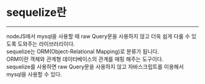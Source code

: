
# sequelize란 
---
nodeJS에서 mysql을 사용할 때 raw Query문을 사용하지 않고 더욱 쉽게 다룰 수 있도록 도와주는 라이브러리이다.\
sequelize는 ORM(Object-Relational Mapping)로 분류가 됩니다.\
ORM이란 객체와 관계형 데이터베이스의 관계를 매핑 해주는 도구이다.\
sequelize를 사용하면 raw Query문을 사용하지 않고 자바스크립트를 이용해서 mysql을 사용할 수 있다.

